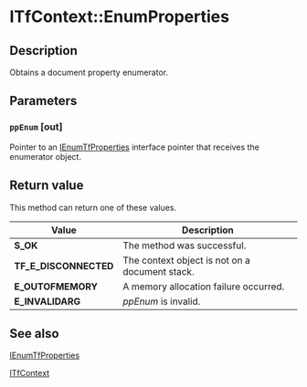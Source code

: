 # ITfContext::EnumProperties

## Description

Obtains a document property enumerator.

## Parameters

### `ppEnum` [out]

Pointer to an [IEnumTfProperties](https://learn.microsoft.com/windows/desktop/api/msctf/nn-msctf-ienumtfproperties) interface pointer that receives the enumerator object.

## Return value

This method can return one of these values.

| Value | Description |
| --- | --- |
| **S_OK** | The method was successful. |
| **TF_E_DISCONNECTED** | The context object is not on a document stack. |
| **E_OUTOFMEMORY** | A memory allocation failure occurred. |
| **E_INVALIDARG** | *ppEnum* is invalid. |

## See also

[IEnumTfProperties](https://learn.microsoft.com/windows/desktop/api/msctf/nn-msctf-ienumtfproperties)

[ITfContext](https://learn.microsoft.com/windows/desktop/api/msctf/nn-msctf-itfcontext)